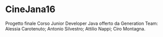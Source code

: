 # CineJana16
Progetto finale
Corso Junior Developer Java offerto da Generation
Team: Alessia Carotenuto; Antonio Silvestro; Attilio Nappi; Ciro Montagna.
